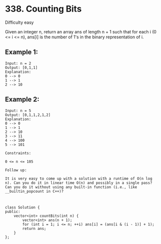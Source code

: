 # 338. Counting Bits
Difficulty easy

Given an integer n, return an array ans of length n + 1 such that for each i (0 <= i <= n), ans[i] is the number of 1's in the binary representation of i.


## Example 1:
```
Input: n = 2
Output: [0,1,1]
Explanation:
0 --> 0
1 --> 1
2 --> 10
```


## Example 2:
```
Input: n = 5
Output: [0,1,1,2,1,2]
Explanation:
0 --> 0
1 --> 1
2 --> 10
3 --> 11
4 --> 100
5 --> 101
```


```
Constraints:

0 <= n <= 105
```


```
Follow up:

It is very easy to come up with a solution with a runtime of O(n log n). Can you do it in linear time O(n) and possibly in a single pass?
Can you do it without using any built-in function (i.e., like __builtin_popcount in C++)?
```


#
```
class Solution {
public:
    vector<int> countBits(int n) {
        vector<int> ans(n + 1);
        for (int i = 1; i <= n; ++i) ans[i] = (ans[i & (i - 1)] + 1);
        return ans;
    }
};
```
